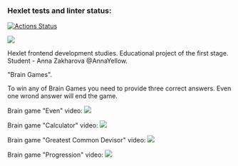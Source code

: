 ### Hexlet tests and linter status:
[![Actions Status](https://github.com/AnnaYellow/frontend-project-lvl1/workflows/hexlet-check/badge.svg)](https://github.com/AnnaYellow/frontend-project-lvl1/actions)

<a href="https://codeclimate.com/github/AnnaYellow/frontend-project-lvl1/maintainability"><img src="https://api.codeclimate.com/v1/badges/16e0fff382180952591d/maintainability" /></a>

Hexlet frontend development studies.
Educational project of the first stage.
Student - Anna Zakharova @AnnaYellow.

"Brain Games".

To win any of Brain Games you need to provide three correct answers. Even one wrond answer will end the game.

Brain game "Even" video: <a href="https://asciinema.org/a/516431" target="_blank"><img src="https://asciinema.org/a/516431.svg" /></a>

Brain game "Calculator" video: <a href="https://asciinema.org/a/517145" target="_blank"><img src="https://asciinema.org/a/517145.svg" /></a>

Brain game "Greatest Common Devisor" video: <a href="https://asciinema.org/a/517583" target="_blank"><img src="https://asciinema.org/a/517583.svg" /></a>

Brain game "Progression" video: <a href="https://asciinema.org/a/517804" target="_blank"><img src="https://asciinema.org/a/517804.svg" /></a>